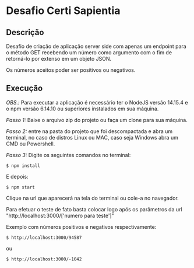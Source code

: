 # Desafio Certi Sapientia

## Descrição

Desafio de criação de aplicação server side com apenas um endpoint para o método GET recebendo um número como argumento com o fim de retorná-lo por extenso em um objeto JSON.

Os números aceitos poder ser positivos ou negativos.

## Execução

*OBS.:* Para executar a aplicação é necessário ter o NodeJS versão 14.15.4 e o npm versão 6.14.10 ou superiores instalados em sua máquina.

*Passo 1:* Baixe o arquivo zip do projeto ou faça um clone para sua máquina.

*Passo 2:* entre na pasta do projeto que foi descompactada e abra um terminal, no caso de distros Linux ou MAC, caso seja Windows abra um CMD ou Powershell.

*Passo 3:* Digite os seguintes comandos no terminal:

```
$ npm install
```
E depois:

```
$ npm start
```
Clique na url que aparecerá na tela do terminal ou cole-a no navegador.

Para efetuar o teste de fato basta colocar logo após os parâmetros da url "http://localhost:3000/\['numero para teste'\]"

Exemplo com números positivos e negativos respectivamente:

```
$ http://localhost:3000/94587
```
ou

```
$ http://localhost:3000/-1042
```
